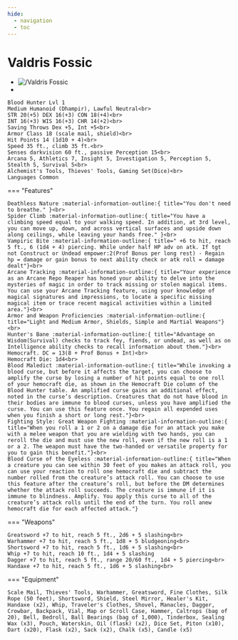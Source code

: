 ```yaml
---
hide:
  - navigation
  - toc
---
```


# Valdris Fossic

<div class="grid cards" markdown>
  
-   
    <img src="https://half-guinea-press.github.io/Nocturnal_Campaign/images/Valdris Fossic.jpg" alt="/Valdris Fossic">
    
-   
  
    Blood Hunter Lvl 1
    Medium Humanoid (Dhampir), Lawful Neutral<br>
    STR 20(+5) DEX 16(+3) CON 18(+4)<br>
    INT 16(+3) WIS 16(+3) CHR 14(+2)<br>
    Saving Throws Dex +5, Int +5<br>
    Armor Class 18 (scale mail, shield)<br>
    Hit Points 14 (1d10 + 4)<br>
    Speed 35 ft., climb 35 ft.<br>
    Senses darkvision 60 ft., passive Perception 15<br>
    Arcana 5, Athletics 7, Insight 5, Investigation 5, Perception 5, Stealth 5, Survival 5<br>
    Alchemist's Tools, Thieves' Tools, Gaming Set(Dice)<br>
    Languages Common

=== "Features"

    Deathless Nature :material-information-outline:{ title="You don't need to breathe." }<br>
    Spider Climb :material-information-outline:{ title="You have a climbing speed equal to your walking speed. In addition, at 3rd level, you can move up, down, and across vertical surfaces and upside down along ceilings, while leaving your hands free." }<br>
    Vampiric Bite :material-information-outline:{ title=" +6 to hit, reach 5 ft., 6 (1d4 + 4) piercing. While under half HP adv on atk. If tgt not Construct or Undead empower:2(Prof Bonus per long rest) - Regain hp = damage or gain bonus to next ability check or atk roll = damage dealt"}<br>
    Arcane Tracking :material-information-outline:{ title="Your experience as an Arcane Repo Reaper has honed your ability to delve into the mysteries of magic in order to track missing or stolen magical items. You can use your Arcane Tracking feature, using your knowledge of magical signatures and impressions, to locate a specific missing magical item or trace recent magical activities within a limited area."}<br>
    Armor and Weapon Proficiencies :material-information-outline:{ title="Light and Medium Armor, Shields, Simple and Martial Weapons"}<br>
    Hunter's Bane :material-information-outline:{ title="Advantage on Wisdom(Survival) checks to track fey, fiends, or undead, as well as on Intelligence ability checks to recall information about them."}<br>
    Hemocraft. DC = 13(8 + Prof Bonus + Int)<br>
    Hemocraft Die: 1d4<br>
    Blood Maledict :material-information-outline:{ title="While invoking a blood curse, but before it affects the target, you can choose to amplify the curse by losing a number of hit points equal to one roll of your hemocraft die, as shown in the Hemocraft Die column of the Blood Hunter table. An amplified curse gains an additional effect, noted in the curse’s description. Creatures that do not have blood in their bodies are immune to blood curses, unless you have amplified the curse. You can use this feature once. You regain all expended uses when you finish a short or long rest."}<br>
    Fighting Style: Great Weapon Fighting :material-information-outline:{ title="When you roll a 1 or 2 on a damage die for an attack you make with a melee weapon that you are wielding with two hands, you can reroll the die and must use the new roll, even if the new roll is a 1 or a 2. The weapon must have the two-handed or versatile property for you to gain this benefit."}<br>
    Blood Curse of the Eyeless :material-information-outline:{ title="When a creature you can see within 30 feet of you makes an attack roll, you can use your reaction to roll one hemocraft die and subtract the number rolled from the creature’s attack roll. You can choose to use this feature after the creature’s roll, but before the DM determines whether the attack roll succeeds. The creature is immune if it is immune to blindness. Amplify. You apply this curse to all of the creature’s attack rolls until the end of the turn. You roll anew hemocraft die for each affected attack."}


=== "Weapons"   
  
    Greatsword +7 to hit, reach 5 ft., 2d6 + 5 slashing<br>
    Warhammer +7 to hit, reach 5 ft., 1d8 + 5 bludgeoning<br>
    Shortsword +7 to hit, reach 5 ft., 1d6 + 5 slashing<br>
    Whip +7 to hit, reach 10 ft., 1d4 + 5 slashing
    Dagger +7 to hit, reach 5 ft., range 20/60 ft., 1d4 + 5 piercing<br>
    Handaxe +7 to hit, reach 5 ft., 1d6 + 5 slashing<br>

=== "Equipment"

    Scale Mail, Thieves' Tools, Warhammer, Greatsword, Fine Clothes, Silk Rope (50 feet), Shortsword, Shield, Steel Mirror, Healer's Kit, Handaxe (x2), Whip, Traveler's Clothes, Shovel, Manacles, Dagger, Crowbar, Backpack, Vial, Map or Scroll Case, Hammer, Caltrops (bag of 20), Bell, Bedroll, Ball Bearings (bag of 1,000), Tinderbox, Sealing Wax (x3), Pouch, Waterskin, Oil (flask) (x2), Dice Set, Piton (x10), Dart (x20), Flask (x2), Sack (x2), Chalk (x5), Candle (x5)

</div>
